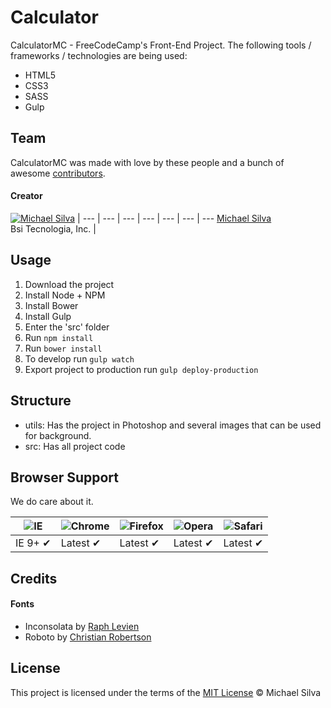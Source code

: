 # Calculator

CalculatorMC - FreeCodeCamp's Front-End Project. The following tools / frameworks / technologies are being used:

* HTML5
* CSS3
* SASS
* Gulp

## Team

CalculatorMC was made with love by these people and a bunch of awesome [contributors](https://github.com/MichaelRSilva/PersonalPage).

#### Creator

[![Michael Silva](https://s.gravatar.com/avatar/16866cdbf3edcc2b619db8c3939d35d7?s=70)](https://github.com/MichaelRSilva) |
--- | --- | --- | --- | --- | --- | ---
[Michael Silva](https://github.com/MichaelRSilva)<br>Bsi Tecnologia, Inc. |

## Usage

1. Download the project
2. Install Node + NPM
3. Install Bower
4. Install Gulp
5. Enter the 'src' folder
6. Run `npm install`
7. Run `bower install`
8. To develop run `gulp watch`
9. Export project to production run `gulp deploy-production`

## Structure
* utils: Has the project in Photoshop and several images that can be used for background.
* src: Has all project code

## Browser Support

We do care about it.

![IE](https://cloud.githubusercontent.com/assets/398893/3528325/20373e76-078e-11e4-8e3a-1cb86cf506f0.png) | ![Chrome](https://cloud.githubusercontent.com/assets/398893/3528328/23bc7bc4-078e-11e4-8752-ba2809bf5cce.png) | ![Firefox](https://cloud.githubusercontent.com/assets/398893/3528329/26283ab0-078e-11e4-84d4-db2cf1009953.png) | ![Opera](https://cloud.githubusercontent.com/assets/398893/3528330/27ec9fa8-078e-11e4-95cb-709fd11dac16.png) | ![Safari](https://cloud.githubusercontent.com/assets/398893/3528331/29df8618-078e-11e4-8e3e-ed8ac738693f.png)
--- | --- | --- | --- | --- |
IE 9+ ✔ | Latest ✔ | Latest ✔ | Latest ✔ | Latest ✔ |

## Credits

#### Fonts

* Inconsolata by [Raph Levien](https://fonts.google.com/specimen/Inconsolata)
* Roboto by [Christian Robertson](https://fonts.google.com/specimen/Roboto)

## License

This project is licensed under the terms of the [MIT License](https://github.com/MichaelRSilva/calculator/blob/master/LICENSE) © Michael Silva
